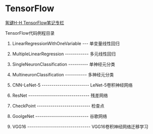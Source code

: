# TensorFlow
[氢键H-H TensorFlow笔记专栏](https://blog.csdn.net/qq_32618327/column/info/39221)

TensorFlow代码例程目录

1. LinearRegressionWithOneVariable --- 单变量线性回归

2. MultipleLinearRegression ------------ 多元线性回归

3. SingleNeuronClassification ---------- 单神经元分类

4. MultineuronClassification ----------- 多神经元分类

5. CNN-LeNet-5 ------------------------ LeNet-5卷积神经网络

6. ResNet ------------------------------- 残差网络

7. CheckPoint --------------------------- 检查点

8. GoolgeNet --------------------------- 谷歌网络

9. VGG16 -------------------------------- VGG16卷积神经网络迁移学习
